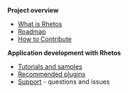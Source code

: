 **Project overview**

* [What is Rhetos](https://github.com/Rhetos/Rhetos/wiki/What-is-Rhetos)
* [Roadmap](https://github.com/Rhetos/Rhetos/wiki/Rhetos-platform-roadmap)
* [How to Contribute](https://github.com/Rhetos/Rhetos/wiki/How-to-Contribute)

**Application development with Rhetos**

* [Tutorials and samples](https://github.com/Rhetos/Rhetos-wiki/blob/master/Home.md#application-development-with-rhetos)
* [Recommended plugins](https://github.com/Rhetos/Rhetos-wiki/blob/master/Home.md#recommended-plugins)
* [Support](https://github.com/Rhetos/Rhetos/issues) - questions and issues
